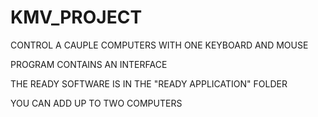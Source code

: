 # KMV_PROJECT


CONTROL A CAUPLE COMPUTERS WITH ONE KEYBOARD AND MOUSE

PROGRAM CONTAINS AN INTERFACE

THE READY SOFTWARE IS IN THE "READY APPLICATION" FOLDER

YOU CAN ADD UP TO TWO COMPUTERS

